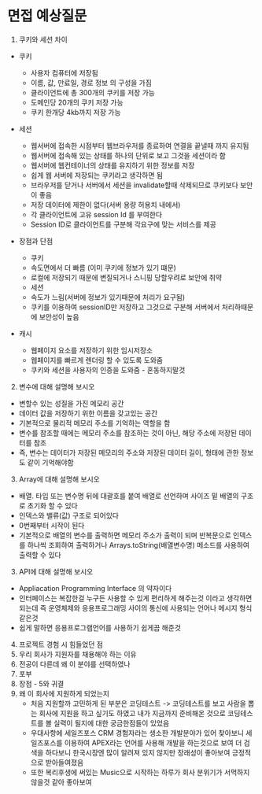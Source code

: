 # 면접 예상질문

1. 쿠키와 세션 차이
- 쿠키
	-  사용자 컴퓨터에 저장됨
	-  이름, 값, 만료일, 경로 정보 의 구성을 가짐
	-  클라이언트에 총 300개의 쿠키를 저장 가능
	-  도메인당 20개의 쿠키 저장 가능
	-  쿠키 한개당 4kb까지 저장 가능

- 세션
	- 웹서버에 접속한 시점부터 웹브라우저를 종료하여 연결을 끝낼때 까지 유지됨
	- 웹서버에 접속해 있는 상태를 하나의 단위로 보고 그것을 세션이라 함
	- 웹서버에 웹컨테이너의 상태를 유지하기 위한 정보를 저장
	- 쉽게 웹 서버에 저장되는 쿠키라고 생각하면 됨
	- 브라우저를 닫거나 서버에서 세션을 invalidate할때 삭제되므로 쿠키보다 보안이 좋음
	- 저장 데이터에 제한이 없다(서버 용량 허용치 내에서)
	- 각 클라이언트에 고유 session Id 를 부여한다
	- Session ID로 클라이언트를 구분해 각요구에 맞는 서비스를 제공

- 장점과 단점
	- 쿠키
	- 속도면에서 더 빠름 (이미 쿠키에 정보가 있기 떄문)
	- 로컬에 저장되기 때문에 변질되거나 스니핑 당할우려로 보안에 취약
	- 세션
	- 속도가 느림(서버에 정보가 있기때문에 처리가 요구됨)
	- 쿠키를 이용하여 sessionID만 저장하고 그것으로 구분해 서버에서 처리하때문에 보안성이 높음
- 캐시
	- 웹페이지 요소를 저장하기 위한 임시저장소
	- 웹페이지를 빠르게 렌더링 할 수 있도록 도와줌
	- 쿠키와 세션을 사용자의 인증을 도와줌 - 혼동하지말것
  
2.  변수에 대해 설명해 보시오
- 변할수 있는 성질을 가진 메모리 공간
- 데이터 값을 저장하기 위한 이름을 갖고있는 공간
- 기본적으로 물리적 메모리 주소를 기억하는 역할을 함
- 변수를 참조할 때에는 메모리 주소를 참조하는 것이 아닌, 해당 주소에 저장된 데이터를 참조
- 즉, 변수는 데이터가 저장된 메모리의 주소와 저장된 데이터 길이, 형태에 관한 정보도 같이 기억해야함
3.  Array에 대해 설명해 보시오
- 배열. 타입 또는 변수명 뒤에 대괄호를 붙여 배열로 선언하며 사이즈 밑 배열의 구조로 초기화 할 수 있다
- 인덱스와 밸류(값) 구조로 되어있다
- 0번째부터 시작이 된다
- 기본적으로 배열의 변수를 출력하면 메모리 주소가 출력이 되며 반복문으로 인덱스를 하나씩 조회하여 출력하거나 Arrays.toString(배열변수명) 메소드를 사용하여 출력할 수 있다

3. API에 대해 설명해 보시오
- Appliacation Programming Interface 의 약자이다
- 인터페이스는 복잡한걸 누구든 사용할 수 있게 편리하게 해주는것 이라고 생각하면 되는데
  즉 운영체제와 응용프로그래밍 사이의 통신에 사용되는 언어나 메시지 형식 같은것
- 쉽게 말하면 응용프로그램언어를 사용하기 쉽게끔 해준것

4.  프로젝트 경험 시 힘들었던 점
5.  우리 회사가 지원자를 채용해야 하는 이유
6.  전공이 다른데 왜 이 분야를 선택하였나
7.  포부
8.  장점 - 5와 귀결
9. 왜 이 회사에 지원하게 되었는지
   - 처음 지원할까 고민하게 된 부분은 코딩테스트 -> 코딩테스트를 보고 사람을 뽑는 회사에 지원을 하고 싶기도 하였고 내가 지금까지 준비해온 것으로 코딩테스트를 볼 실력이 될지에 대한 궁금한점들이 있었음
   - 우대사항에 세일즈포스 CRM 경험자라는 생소한 개발분야가 있어 찾아보니 세일즈포스를 이용하여 APEX라는 언어를 사용해 개발을 하는것으로 보여 더 검색을 하다보니 한국시장엔 많이 알려져 있지 않지만 장래성이 좋아보여 긍정적으로 받아들여졌음
   - 또한 복리후생에 써있는 Music으로 시작하는 하루가 회사 분위기가 서먹하지 않을것 같아 좋아보여
